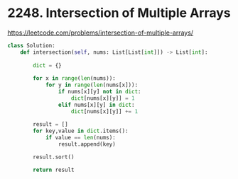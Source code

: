 # 2248. Intersection of Multiple Arrays
https://leetcode.com/problems/intersection-of-multiple-arrays/

```python
class Solution:
    def intersection(self, nums: List[List[int]]) -> List[int]:
        
        dict = {}
        
        for x in range(len(nums)):
            for y in range(len(nums[x])):
                if nums[x][y] not in dict:
                    dict[nums[x][y]] = 1 
                elif nums[x][y] in dict:
                    dict[nums[x][y]] += 1
        
        result = []
        for key,value in dict.items():
            if value == len(nums):
                result.append(key)

        result.sort()

        return result

```
